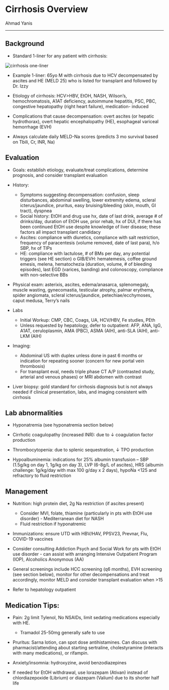 # Cirrhosis Overview  

Ahmad Yanis

---

## Background

- Standard 1-liner for any patient with cirrhosis:

![cirrhosis one-liner](../images/cirrhosisoneliner.png)
 
- Example 1-liner: 65yo M with cirrhosis due to HCV decompensated by ascites and HE (MELD 25) who is listed for transplant and followed by Dr. Izzy

- Etiology of cirrhosis: HCV>HBV, EtOH, NASH, Wilson’s, hemochromatosis, A1AT deficiency, autoimmune hepatitis, PSC, PBC, congestive hepatopathy (right heart failure), medication- induced

- Complications that cause decompensation: overt ascites (or hepatic hydrothorax), overt hepatic encephalopathy (HE), esophageal variceal hemorrhage (EVH)
  
- Always calculate daily MELD-Na scores (predicts 3 mo survival based on Tbili, Cr, INR, Na)

## Evaluation

- Goals: establish etiology, evaluate/treat complications, determine prognosis, and consider transplant evaluation
  
- History:
  - Symptoms suggesting decompensation: confusion, sleep disturbances, abdominal swelling, lower extremity edema, scleral icterus/jaundice, pruritus, easy bruising/bleeding (skin, mouth, GI tract), dyspnea
  - Social history: EtOH and drug use hx, date of last drink, average # of  drinks/day, duration of EtOH use, prior rehab, hx of DUI, if there has been continued EtOH use despite knowledge of liver disease; these factors all impact transplant candidacy
  - Ascites: compliance with diuretics, compliance with salt restriction, frequency of paracentesis (volume removed, date of last para), h/o SBP, hx of TIPs
  - HE: compliance with lactulose, # of BMs per day, any potential triggers (see HE section) o GIB/EVH: hematemesis, coffee ground emesis, melena, hematochezia (duration, volume, # of bleeding episodes), last EGD (varices, banding) and colonoscopy, compliance with non-selective BBs

- Physical exam: asterixis, ascites, edema/anasarca, splenomegaly, muscle wasting, gynecomastia, testicular atrophy, palmar erythema, spider angiomata, scleral icterus/jaundice, petechiae/ecchymoses, caput medusa, Terry’s nails

- Labs

  - Initial Workup: CMP, CBC, Coags, UA, HCV/HBV, Fe studies, PEth
  - Unless requested by hepatology, defer to outpatient: AFP, ANA, IgG, A1AT,
ceruloplasmin, AMA (PBC), ASMA (AIH), anti-SLA (AIH), anti-LKM (AIH)

- Imaging:
    - Abdominal US with duplex unless done in past 6 months or indication for  repeating sooner (concern for new portal vein thrombosis)
    - For transplant eval, needs triple phase CT A/P (contrasted study, arterial and venous phases) or MRI abdomen with contrast

- Liver biopsy: gold standard for cirrhosis diagnosis but is not always needed if clinical presentation, labs, and imaging consistent with cirrhosis

## Lab abnormalities

- Hyponatremia (see hyponatremia section below)

- Cirrhotic coagulopathy (increased INR): due to ↓ coagulation factor production

- Thrombocytopenia: due to splenic sequestration, ↓ TPO production

-  Hypoalbuminemia: indications for 25% albumin transfusion – SBP (1.5g/kg on day 1, 1g/kg on day 3), LVP (6-8g/L of ascites), HRS (albumin challenge: 1g/kg/day with max 100 g/day x 2 days), hypoNa <125 and refractory to fluid restriction

## Management

- Nutrition: high protein diet, 2g Na restriction (if ascites present)
  - Consider MVI, folate, thiamine (particularly in pts with EtOH use disorder)     - Mediterranean diet for NASH
  - Fluid restriction if hyponatremic
- Immunizations: ensure UTD with HBV/HAV, PPSV23, Prevnar, Flu, COVID-19 vaccines

- Consider consulting Addiction Psych and Social Work for pts with EtOH use disorder - can assist with arranging Intensive Outpatient Program (IOP), Alcoholics Anonymous (AA)

- General screenings include HCC screening (q6 months), EVH screening (see section below), monitor for other decompensations and treat accordingly, monitor MELD and consider transplant evaluation when >15

- Refer to hepatology outpatient

## Medication Tips:

- Pain: 2g limit Tylenol, No NSAIDs, limit sedating medications especially with HE.
    - Tramadol 25-50mg generally safe to use

- Pruritus: Sarna lotion, can spot dose antihistamines. Can discuss with pharmacist/attending about starting sertraline, cholestyramine (interacts with many medications), or rifampin.

- Anxiety/insomnia: hydroxyzine, avoid benzodiazepines

- If needed for EtOH withdrawal, use lorazepam (Ativan) instead of chlordiazepoxide (Librium) or diazepam (Valium) due to its shorter half life
